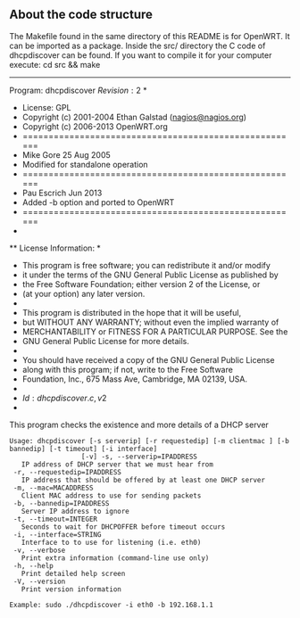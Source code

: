 About the code structure
-----------------------------------------------------------------------------------------------------------
The Makefile found in the same directory of this README is for OpenWRT. It can be imported as a package.
Inside the src/ directory the C code of dhcpdiscover can be found. 
If you want to compile it for your computer execute: cd src && make

-----------------------------------------------------------------------------------------------------------

Program: dhcpdiscover $Revision: 2$
 *
 * License: GPL
 * Copyright (c) 2001-2004 Ethan Galstad (nagios@nagios.org)
 * Copyright (c) 2006-2013 OpenWRT.org 
 * ====================================================== 
 * Mike Gore 25 Aug 2005 
 *    Modified for standalone operation 
 * ====================================================== 
 * Pau Escrich Jun 2013 
 *    Added -b option and ported to OpenWRT 
 * ====================================================== 
 *
 ** License Information:
 *
 * This program is free software; you can redistribute it and/or modify
 * it under the terms of the GNU General Public License as published by
 * the Free Software Foundation; either version 2 of the License, or
 * (at your option) any later version.
 *
 * This program is distributed in the hope that it will be useful,
 * but WITHOUT ANY WARRANTY; without even the implied warranty of
 * MERCHANTABILITY or FITNESS FOR A PARTICULAR PURPOSE.  See the
 * GNU General Public License for more details.
 *
 * You should have received a copy of the GNU General Public License
 * along with this program; if not, write to the Free Software
 * Foundation, Inc., 675 Mass Ave, Cambridge, MA 02139, USA.
 *
 * $Id: dhcpdiscover.c,v 2$
 *

This program checks the existence and more details of a DHCP server

```
Usage: dhcpdiscover [-s serverip] [-r requestedip] [-m clientmac ] [-b bannedip] [-t timeout] [-i interface]
                  [-v] -s, --serverip=IPADDRESS
   IP address of DHCP server that we must hear from
 -r, --requestedip=IPADDRESS
   IP address that should be offered by at least one DHCP server
 -m, --mac=MACADDRESS
   Client MAC address to use for sending packets
 -b, --bannedip=IPADDRESS
   Server IP address to ignore
 -t, --timeout=INTEGER
   Seconds to wait for DHCPOFFER before timeout occurs
 -i, --interface=STRING
   Interface to to use for listening (i.e. eth0)
 -v, --verbose
   Print extra information (command-line use only)
 -h, --help
   Print detailed help screen
 -V, --version
   Print version information

Example: sudo ./dhcpdiscover -i eth0 -b 192.168.1.1
```
